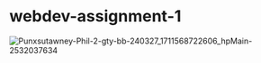 # webdev-assignment-1
![Punxsutawney-Phil-2-gty-bb-240327_1711568722606_hpMain-2532037634](https://github.com/user-attachments/assets/b2f56a8e-58a8-45f8-b68f-fd66e0ec1a00)

